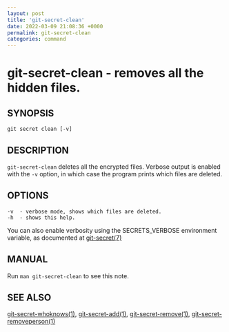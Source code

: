```yaml
---
layout: post
title: 'git-secret-clean'
date: 2022-03-09 21:08:36 +0000
permalink: git-secret-clean
categories: command
---
```

git-secret-clean - removes all the hidden files.
================================================

## SYNOPSIS

    git secret clean [-v]


## DESCRIPTION
`git-secret-clean` deletes all the encrypted files.
Verbose output is enabled with the `-v` option, in which case the program prints which files are deleted.


## OPTIONS

    -v  - verbose mode, shows which files are deleted.
    -h  - shows this help.

You can also enable verbosity using the SECRETS_VERBOSE environment variable,
as documented at [git-secret(7)](https://git-secret.io/)

## MANUAL

Run `man git-secret-clean` to see this note.


## SEE ALSO

[git-secret-whoknows(1)](https://git-secret.io/git-secret-whoknows), [git-secret-add(1)](https://git-secret.io/git-secret-add),
[git-secret-remove(1)](https://git-secret.io/git-secret-remove), [git-secret-removeperson(1)](https://git-secret.io/git-secret-removeperson)

